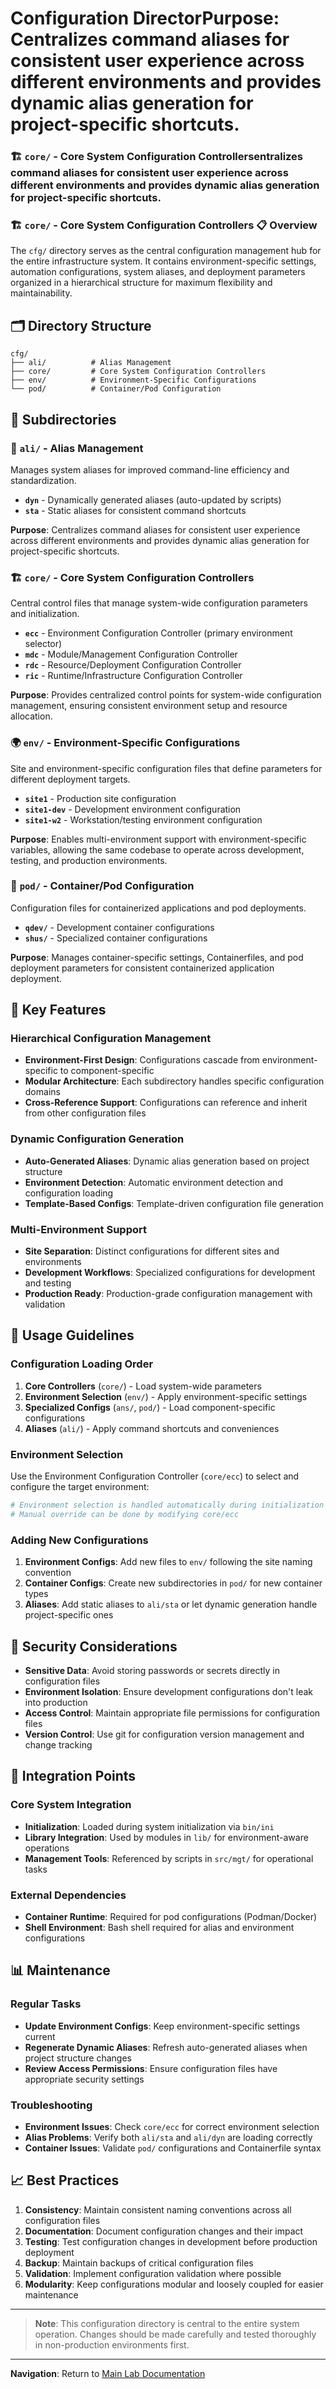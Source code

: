 # Configuration Director**Purpose**: Centralizes command aliases for consistent user experience across different environments and provides dynamic alias generation for project-specific shortcuts.

### 🏗️ `core/` - Core System Configuration Controllersentralizes command aliases for consistent user experience across different environments and provides dynamic alias generation for project-specific shortcuts.

### 🏗️ `core/` - Core System Configuration Controllers 📋 Overview

The `cfg/` directory serves as the central configuration management hub for the entire infrastructure system. It contains environment-specific settings, automation configurations, system aliases, and deployment parameters organized in a hierarchical structure for maximum flexibility and maintainability.

## 🗂️ Directory Structure

```
cfg/
├── ali/          # Alias Management
├── core/         # Core System Configuration Controllers
├── env/          # Environment-Specific Configurations
└── pod/          # Container/Pod Configuration
```

## 📁 Subdirectories

### 🔗 `ali/` - Alias Management
Manages system aliases for improved command-line efficiency and standardization.

- **`dyn`** - Dynamically generated aliases (auto-updated by scripts)
- **`sta`** - Static aliases for consistent command shortcuts

**Purpose**: Centralizes command aliases for consistent user experience across different environments and provides dynamic alias generation for project-specific shortcuts.

### 🏗️ `core/` - Core System Configuration Controllers
Central control files that manage system-wide configuration parameters and initialization.

- **`ecc`** - Environment Configuration Controller (primary environment selector)
- **`mdc`** - Module/Management Configuration Controller
- **`rdc`** - Resource/Deployment Configuration Controller
- **`ric`** - Runtime/Infrastructure Configuration Controller

**Purpose**: Provides centralized control points for system-wide configuration management, ensuring consistent environment setup and resource allocation.

### 🌍 `env/` - Environment-Specific Configurations
Site and environment-specific configuration files that define parameters for different deployment targets.

- **`site1`** - Production site configuration
- **`site1-dev`** - Development environment configuration
- **`site1-w2`** - Workstation/testing environment configuration

**Purpose**: Enables multi-environment support with environment-specific variables, allowing the same codebase to operate across development, testing, and production environments.

### 🐳 `pod/` - Container/Pod Configuration
Configuration files for containerized applications and pod deployments.

- **`qdev/`** - Development container configurations
- **`shus/`** - Specialized container configurations

**Purpose**: Manages container-specific settings, Containerfiles, and pod deployment parameters for consistent containerized application deployment.

## 🔧 Key Features

### Hierarchical Configuration Management
- **Environment-First Design**: Configurations cascade from environment-specific to component-specific
- **Modular Architecture**: Each subdirectory handles specific configuration domains
- **Cross-Reference Support**: Configurations can reference and inherit from other configuration files

### Dynamic Configuration Generation
- **Auto-Generated Aliases**: Dynamic alias generation based on project structure
- **Environment Detection**: Automatic environment detection and configuration loading
- **Template-Based Configs**: Template-driven configuration file generation

### Multi-Environment Support
- **Site Separation**: Distinct configurations for different sites and environments
- **Development Workflows**: Specialized configurations for development and testing
- **Production Ready**: Production-grade configuration management with validation

## 🚀 Usage Guidelines

### Configuration Loading Order
1. **Core Controllers** (`core/`) - Load system-wide parameters
2. **Environment Selection** (`env/`) - Apply environment-specific settings
3. **Specialized Configs** (`ans/`, `pod/`) - Load component-specific configurations
4. **Aliases** (`ali/`) - Apply command shortcuts and conveniences

### Environment Selection
Use the Environment Configuration Controller (`core/ecc`) to select and configure the target environment:

```bash
# Environment selection is handled automatically during initialization
# Manual override can be done by modifying core/ecc
```

### Adding New Configurations
1. **Environment Configs**: Add new files to `env/` following the site naming convention
2. **Container Configs**: Create new subdirectories in `pod/` for new container types
3. **Aliases**: Add static aliases to `ali/sta` or let dynamic generation handle project-specific ones

## 🔐 Security Considerations

- **Sensitive Data**: Avoid storing passwords or secrets directly in configuration files
- **Environment Isolation**: Ensure development configurations don't leak into production
- **Access Control**: Maintain appropriate file permissions for configuration files
- **Version Control**: Use git for configuration version management and change tracking

## 🔗 Integration Points

### Core System Integration
- **Initialization**: Loaded during system initialization via `bin/ini`
- **Library Integration**: Used by modules in `lib/` for environment-aware operations
- **Management Tools**: Referenced by scripts in `src/mgt/` for operational tasks

### External Dependencies
- **Container Runtime**: Required for pod configurations (Podman/Docker)
- **Shell Environment**: Bash shell required for alias and environment configurations

## 📊 Maintenance

### Regular Tasks
- **Update Environment Configs**: Keep environment-specific settings current
- **Regenerate Dynamic Aliases**: Refresh auto-generated aliases when project structure changes
- **Review Access Permissions**: Ensure configuration files have appropriate security settings

### Troubleshooting
- **Environment Issues**: Check `core/ecc` for correct environment selection
- **Alias Problems**: Verify both `ali/sta` and `ali/dyn` are loading correctly
- **Container Issues**: Validate `pod/` configurations and Containerfile syntax

## 📈 Best Practices

1. **Consistency**: Maintain consistent naming conventions across all configuration files
2. **Documentation**: Document configuration changes and their impact
3. **Testing**: Test configuration changes in development before production deployment
4. **Backup**: Maintain backups of critical configuration files
5. **Validation**: Implement configuration validation where possible
6. **Modularity**: Keep configurations modular and loosely coupled for easier maintenance

---

> **Note**: This configuration directory is central to the entire system operation. Changes should be made carefully and tested thoroughly in non-production environments first.

---

**Navigation**: Return to [Main Lab Documentation](../README.md)
